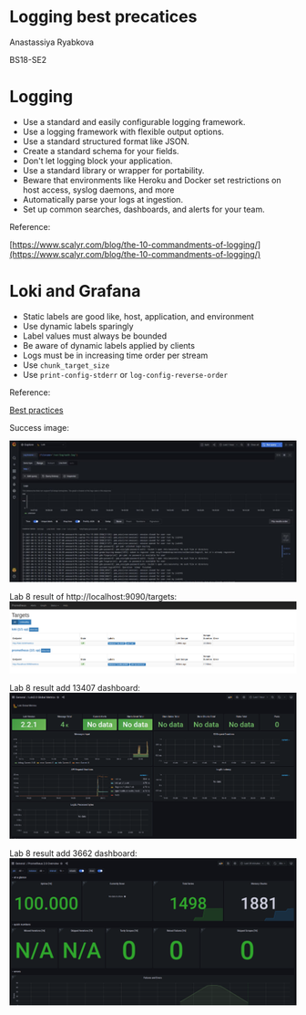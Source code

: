 # Logging best precatices

Anastassiya Ryabkova

BS18-SE2

# Logging

- Use a standard and easily configurable logging framework.
- Use a logging framework with flexible output options.
- Use a standard structured format like JSON.
- Create a standard schema for your fields.
- Don't let logging block your application.
- Use a standard library or wrapper for portability.
- Beware that environments like Heroku and Docker set restrictions on host access, syslog daemons, and more
- Automatically parse your logs at ingestion.
- Set up common searches, dashboards, and alerts for your team.

Reference: 

[https://www.scalyr.com/blog/the-10-commandments-of-logging/](https://www.scalyr.com/blog/the-10-commandments-of-logging/)

# Loki and Grafana

- Static labels are good like, host, application, and environment
- Use dynamic labels sparingly
- Label values must always be bounded
- Be aware of dynamic labels applied by clients
- Logs must be in increasing time order per stream
- Use `chunk_target_size`
- Use `print-config-stderr` or `log-config-reverse-order`

Reference:

[Best practices](https://grafana.com/docs/loki/latest/best-practices/)

Success image:

![grafana.jpg](Logging%20best%20precatices%20a78a55cd1b5642ce8f0e8cc9d2e3b126/grafana.jpg)

Lab 8 result of http://localhost:9090/targets:
![targets.png](targets.png)

Lab 8 result add 13407 dashboard:
![dashboard1.png](dashboard1.png)

Lab 8 result add 3662 dashboard:
![dashboard2.png](dashboard2.png)
